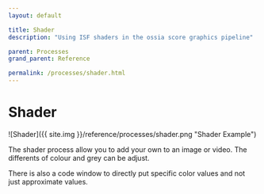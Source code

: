 ```yaml
---
layout: default

title: Shader
description: "Using ISF shaders in the ossia score graphics pipeline"

parent: Processes
grand_parent: Reference

permalink: /processes/shader.html
---
```

# Shader

![Shader]({{ site.img }}/reference/processes/shader.png "Shader Example")

The shader process allow you to add your own to an image or video.
The differents of colour and grey can be adjust.

There is also a code window to directly put specific color values and not just approximate values.
